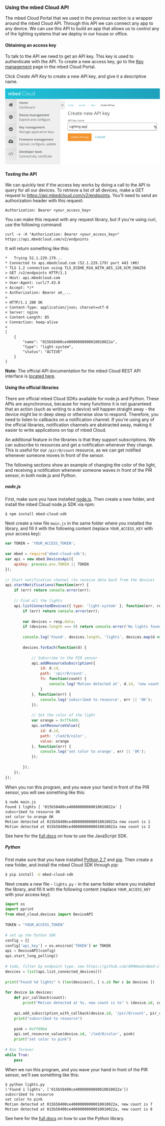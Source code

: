 ### Using the mbed Cloud API

The mbed Cloud Portal that we used in the previous section is a wrapper around the mbed Cloud API. Through this API we can connect any app to any device. We can use this API to build an app that allows us to control any of the lighting systems that we deploy in our house or office.

#### Obtaining an access key

To talk to the API we need to get an API key. This key is used to authenticate with the API. To create a new access key, go to the [Key management](https://portal.mbedcloud.com/access/keys) page in the mbed Cloud Portal.

Click *Create API Key* to create a new API key, and give it a descriptive name.

<span class="images">![Creating a new access key in mbed Cloud](assets/lights14.png)</span>

#### Testing the API

We can quickly test if the access key works by doing a call to the API to query for all our devices. To retrieve a list of all devices, make a GET request to https://api.mbedcloud.com/v2/endpoints. You'll need to send an authorization header with this request:

```
Authorization: Bearer <your_access_key>
```

You can make this request with any request library, but if you're using curl, use the following command:

```
curl -v -H "Authorization: Bearer <your_access_key>" https://api.mbedcloud.com/v2/endpoints
```

It will return something like this:

```
*   Trying 52.1.229.179...
* Connected to api.mbedcloud.com (52.1.229.179) port 443 (#0)
* TLS 1.2 connection using TLS_ECDHE_RSA_WITH_AES_128_GCM_SHA256
> GET /v2/endpoints HTTP/1.1
> Host: api.mbedcloud.com
> User-Agent: curl/7.43.0
> Accept: */*
> Authorization: Bearer ak_...
>
< HTTP/1.1 200 OK
< Content-Type: application/json; charset=utf-8
< Server: nginx
< Content-Length: 85
< Connection: keep-alive
<
[
    {
        "name": "015b58400ce40000000000010010022a",
        "type": "light-system",
        "status": "ACTIVE"
    }
]
```

<span class="notes">**Note:** The official API documentation for the mbed Cloud REST API interface is [located here](/docs/v1.2/api-references/index.html).</span>

#### Using the official libraries

There are official mbed Cloud SDKs available for node.js and Python. These APIs are asynchronous, because for many functions it is not guaranteed that an action (such as writing to a device) will happen straight away -  the device might be in deep sleep or otherwise slow to respond. Therefore, you need to listen to callbacks on a notification channel. If you're using any of the official libraries, notification channels are abstracted away, making it easier to write applications on top of mbed Cloud.

An additional feature in the libraries is that they support subscriptions. We can subscribe to resources and get a notification whenever they change. This is useful for our `/pir/0/count` resource, as we can get notified whenever someone moves in front of the sensor.

The following sections show an example of changing the color of the light, and receiving a notification whenever someone waves in front of the PIR sensor, in both node.js and Python.

##### node.js

First, make sure you have installed [node.js](http://nodejs.org). Then create a new folder, and install the mbed Cloud node.js SDK via npm:

```bash
$ npm install mbed-cloud-sdk
```

Next create a new file ``main.js`` in the same folder where you installed the library, and fill it with the following content (replace `YOUR_ACCESS_KEY` with your access key):

```js
var TOKEN = 'YOUR_ACCESS_TOKEN';

var mbed = require('mbed-cloud-sdk');
var api = new mbed.DevicesApi({
    apiKey: process.env.TOKEN || TOKEN
});

// Start notification channel (to receive data back from the device)
api.startNotifications(function(err) {
    if (err) return console.error(err);

    // Find all the lights
    api.listConnectedDevices({ type: 'light-system' }, function(err, resp) {
        if (err) return console.error(err);

        var devices = resp.data;
        if (devices.length === 0) return console.error('No lights found...');

        console.log('Found', devices.length, 'lights', devices.map(d => d.id));

        devices.forEach(function(d) {

            // Subscribe to the PIR sensor
            api.addResourceSubscription({
                id: d.id,
                path: '/pir/0/count',
                fn: function(count) {
                    console.log('Motion detected at', d.id, 'new count is', count);
                }
            }, function(err) {
                console.log('subscribed to resource', err || 'OK');
            });

            // Set the color of the light
            var orange = 0xff6400;
            api.setResourceValue({
                id: d.id,
                path: '/led/0/color',
                value: orange
            }, function(err) {
                console.log('set color to orange', err || 'OK');
            });

        });
    });
});

```

When you run this program, and you wave your hand in front of the PIR sensor, you will see something like this:

```
$ node main.js
Found 1 lights [ '015b58400ce40000000000010010022a' ]
subscribed to resource OK
set color to orange OK
Motion detected at 015b58400ce40000000000010010022a new count is 1
Motion detected at 015b58400ce40000000000010010022a new count is 2
```

See here for the [full docs](https://github.com/ARMmbed/mbed-cloud-sdk-javascript) on how to use the JavaScript SDK.

##### Python

First make sure that you have installed [Python 2.7](https://www.python.org/downloads/) and [pip](https://pip.pypa.io/en/stable/installing/). Then create a new folder, and install the mbed Cloud SDK through pip:

```bash
$ pip install -U mbed-cloud-sdk
```

Next create a new file - ``lights.py`` - in the same folder where you installed the library, and fill it with the following content (replace `YOUR_ACCESS_KEY` with your access key):

```python
import os
import pprint
from mbed_cloud.devices import DeviceAPI

TOKEN = "YOUR_ACCESS_TOKEN"

# set up the Python SDK
config = {}
config['api_key'] = os.environ['TOKEN'] or TOKEN
api = DeviceAPI(config)
api.start_long_polling()

# todo, filter by endpoint type, see https://github.com/ARMmbed/mbed-cloud-sdk-python/issues/88
devices = list(api.list_connected_devices())

print("Found %d lights" % (len(devices)), [ c.id for c in devices ])

for device in devices:
    def pir_callback(count):
        print("Motion detected at %s, new count is %s" % (device.id, count))

    api.add_subscription_with_callback(device.id, '/pir/0/count', pir_callback)
    print("subscribed to resource")

    pink = 0xff69b4
    api.set_resource_value(device.id, '/led/0/color', pink)
    print("set color to pink")

# Run forever
while True:
    pass
```

When we run this program, and you wave your hand in front of the PIR sensor, we'll see something like this:

```
$ python lights.py
('Found 1 lights', ['015b58400ce40000000000010010022a'])
subscribed to resource
set color to pink
Motion detected at 015b58400ce40000000000010010022a, new count is 7
Motion detected at 015b58400ce40000000000010010022a, new count is 8
```

See here for the [full docs](https://github.com/ARMmbed/mbed-cloud-sdk-python) on how to use the Python library.
